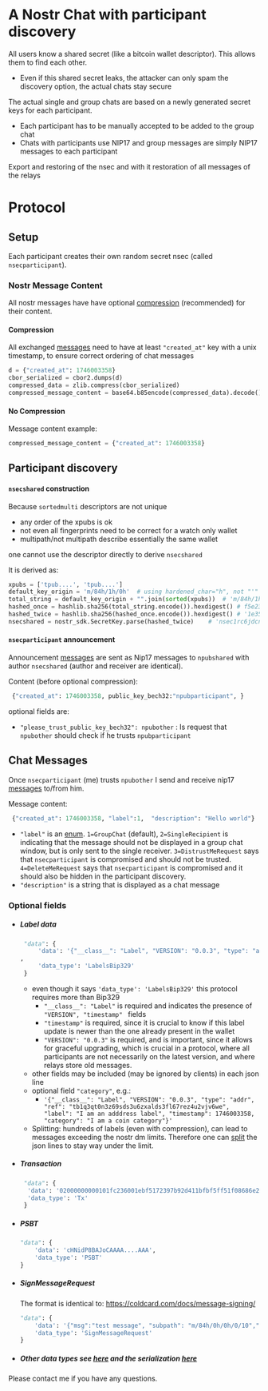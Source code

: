 # A Nostr Chat with participant discovery

All users know a shared secret (like a bitcoin wallet descriptor). This allows them to find each other. 
  * Even if this shared secret leaks, the attacker can only spam the discovery option, the actual chats stay secure

The actual single and group chats are based on a newly generated secret keys for each participant.
  * Each participant has to be manually accepted to be added to the group chat
  * Chats with participants use NIP17 and group messages are simply NIP17 messages to each participant 

Export and restoring of the nsec and with it restoration of all messages of the relays







# Protocol

## Setup

Each participant creates their own random secret nsec (called `nsecparticipant`).

### Nostr Message Content

All nostr messages have have optional [compression](https://github.com/andreasgriffin/bitcoin-nostr-chat/blob/bcdeb0659c3bb9dfeec4987d9b228460338fa0f2/bitcoin_nostr_chat/base_dm.py#L75) (recommended) for their content. 

#### Compression

All exchanged [messages](https://github.com/andreasgriffin/bitcoin-nostr-chat/blob/bcdeb0659c3bb9dfeec4987d9b228460338fa0f2/bitcoin_nostr_chat/base_dm.py#L50) need to have at least `"created_at"` key with a unix timestamp, to ensure correct ordering of chat messages

```python
d = {"created_at": 1746003358}
cbor_serialized = cbor2.dumps(d)
compressed_data = zlib.compress(cbor_serialized)
compressed_message_content = base64.b85encode(compressed_data).decode()
```

#### No Compression

Message content example: 

```python
compressed_message_content = {"created_at": 1746003358}
```



## Participant discovery

#### `nsecshared` construction

Because `sortedmulti`  descriptors are not unique

- any order of the xpubs is ok
- not even all fingerprints need to be correct for a watch only wallet
-  multipath/not multipath describe essentially the same wallet

 one cannot use the descriptor directly to derive `nsecshared`

It is derived as:

````python
xpubs = ['tpub....', 'tpub....']
default_key_origin = 'm/84h/1h/0h'	# using hardened_char="h", not "'"
total_string = default_key_origin + "".join(sorted(xpubs))	# 'm/84h/1h/0htpub....tpub....'
hashed_once = hashlib.sha256(total_string.encode()).hexdigest()	# f5e23e3fdf6aa18b97535c22e0f42541fc60a39565faf7127954c80f8ddcc974
hashed_twice = hashlib.sha256(hashed_once.encode()).hexdigest()	# '1e3526e27654cbe32890b171b4a44db3a8c9fe14f17493dc9af22d4224a3d6a4'
nsecshared = nostr_sdk.SecretKey.parse(hashed_twice)	# 'nsec1rc6jdcnk2n97x2ysk9cmffzdkw5vnls5796f8hy67gk5yf9r66jq24e366'
````

#### `nsecparticipant` announcement

Announcement [messages](https://github.com/andreasgriffin/bitcoin-nostr-chat/blob/bcdeb0659c3bb9dfeec4987d9b228460338fa0f2/bitcoin_nostr_chat/protocol_dm.py#L42) are sent as Nip17 messages to `npubshared` with author `nsecshared` (author and receiver are identical).

Content (before optional compression):

````python
 {"created_at": 1746003358, public_key_bech32:"npubparticipant", }
````

optional fields are:

- `"please_trust_public_key_bech32": npubother` :  Is  request that `npubother` should check if he trusts `npubparticipant`

## Chat Messages

Once `nsecparticipant` (me) trusts `npubother` I send and receive nip17 [messages](https://github.com/andreasgriffin/bitcoin-nostr-chat/blob/a0e16671308822442f313f686174d2c46b6231e2/bitcoin_nostr_chat/bitcoin_dm.py#L61) to/from him.

Message content:

````python
 {"created_at": 1746003358, "label":1,  "description": "Hello world"}
````

* `"label"` is an [enum](https://github.com/andreasgriffin/bitcoin-nostr-chat/blob/a0e16671308822442f313f686174d2c46b6231e2/bitcoin_nostr_chat/bitcoin_dm.py#L46).  `1=GroupChat` (default),   `2=SingleRecipient` is indicating that the message should not be displayed in a group chat window, but is only sent to the single receiver. `3=DistrustMeRequest`  says that `nsecparticipant` is compromised and should not be trusted. `4=DeleteMeRequest`  says that `nsecparticipant` is compromised and it should also be hidden in the participant discovery. 
* `"description"` is a string that is displayed as a chat message

### Optional fields

- ##### Label data

  ````python
   "data": {
       'data': '{"__class__": "Label", "VERSION": "0.0.3", "type": "addr", "ref": "tb1q3qt0n3z69sds3u6zxalds3fl67rez4u2vjv6we", "label": "I am an adddress label", "timestamp": 1746003358}\n{"__class__": "Label", "VERSION": "0.0.3", "type": "addr", "ref": "tb1qmx7ke6j0amadeca65xqxpwh0utju5g3u55na9a", "label": "I am an adddress label too", "timestamp": 1746003358}'
  ,
       'data_type': 'LabelsBip329'
   }
  ````

  - even though it says `'data_type': 'LabelsBip329'` this protocol requires more than Bip329
    - `"__class__": "Label"` is required and indicates the presence of `"VERSION", "timestamp" ` fields
    - `"timestamp"` is required, since it is crucial to know if this label update is newer than the one already present in the wallet
    - `"VERSION": "0.0.3"` is required, and is important, since it allows for graceful upgrading, which is crucial in a protocol, where all participants are not necessarily on the latest version, and where relays store old messages.
  - other fields may be included (may be ignored by clients)  in each json line
  - optional field `"category"`, e.g.:
    - `'{"__class__": "Label", "VERSION": "0.0.3", "type": "addr", "ref": "tb1q3qt0n3z69sds3u6zxalds3fl67rez4u2vjv6we", "label": "I am an adddress label", "timestamp": 1746003358, "category": "I am a coin category"}'`
  - Splitting: hundreds of labels (even with compression), can lead to messages exceeding the nostr dm limits. Therefore one can [split](https://github.com/andreasgriffin/bitcoin-safe/blob/1d5959363b718c7b5d593514115bb28dc48740ca/bitcoin_safe/gui/qt/label_syncer.py#L99) the json lines to stay way under the limit.

- ##### Transaction 

  ````python
   "data": { 
  	'data': '02000000000101fc236001ebf5172397b92d411bfbf5ff51f08686e2443e248d0c2ed216d6ef070000000000fdffffff012709000000000000160014cbcd06e51299d26952ceed9b22fda644aa7df1220247304402203cb08c4b6b6410ed5b49532059c2ba6f525c2e59bf0edb013f830876f5ee0da702206f8e97552d0f8a6b0359431b58395aa42dc1ca12d26a1b8ca184cfd9e87187ef012102581ea439b4a084c2945eec9b57da1621c5792b4209eab4fd26c284720219ebb7070c0000', 
  	'data_type': 'Tx'
   }
  ````


- ##### PSBT 

  ````python
  "data": { 
      'data': 'cHNidP8BAJoCAAAA....AAA', 
      'data_type': 'PSBT'
  }
  ````

- ##### SignMessageRequest

  The format is identical to: https://coldcard.com/docs/message-signing/

  ````python
  "data": { 
      'data': '{"msg":"test message", "subpath": "m/84h/0h/0h/0/10","addr_fmt": "p2wpkh"}', 
      'data_type': 'SignMessageRequest'
  }
  ````

- ##### Other data types see [here](https://github.com/andreasgriffin/bitcoin-qr-tools/blob/afc9d6c552838d02e48f02abe69905116d372a5d/bitcoin_qr_tools/data.py#L33) and the serialization [here](https://github.com/andreasgriffin/bitcoin-qr-tools/blob/afc9d6c552838d02e48f02abe69905116d372a5d/bitcoin_qr_tools/data.py#L774)



Please contact me if you have any questions.

